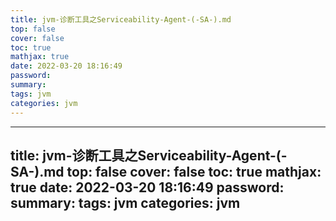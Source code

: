 ```yaml
---
title: jvm-诊断工具之Serviceability-Agent-(-SA-).md
top: false
cover: false
toc: true
mathjax: true
date: 2022-03-20 18:16:49
password:
summary:
tags: jvm
categories: jvm
---
```

---
title: jvm-诊断工具之Serviceability-Agent-(-SA-).md
top: false
cover: false
toc: true
mathjax: true
date: 2022-03-20 18:16:49
password:
summary:
tags: jvm
categories: jvm
---


